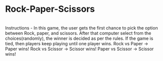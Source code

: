 # Rock-Paper-Scissors
<br>
Instructions - In this game, the user gets the first chance to pick the option between Rock, paper, and scissors. After that computer select from the choices(randomly), the winner is decided as per the rules. If the game is tied, then players keep playing until one player wins. Rock vs Paper -> Paper wins! Rock vs Scissor -> Scissor wins! Paper vs Scissor -> Scissor wins!
